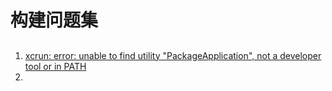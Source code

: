 # 构建问题集

##

1. [xcrun: error: unable to find utility "PackageApplication", not a developer tool or in PATH](http://blog.csdn.net/itiapp_home/article/details/70241011)
2. 